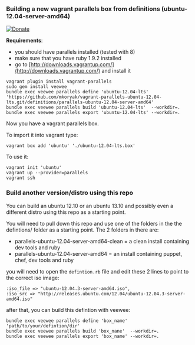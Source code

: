 ### Building a new vagrant parallels box from definitions (ubuntu-12.04-server-amd64)

[![Donate](http://programmingdrunk.com/donate-coffee.png)](https://www.paypal.com/cgi-bin/webscr?cmd=_donations&business=SDJJ42BTC46LY&lc=US&item_name=floatThead&currency_code=USD&bn=PP%2dDonationsBF%3adonate%2dcoffee%2epng%3aNonHosted)

**Requirements**:

 - you should have parallels installed (tested with 8)
 - make sure that you have ruby 1.9.2 installed
 - go to [http://downloads.vagrantup.com/](http://downloads.vagrantup.com/) and install it

```
vagrant plugin install vagrant-parallels
sudo gem install veewee
bundle exec veewee parallels define 'ubuntu-12.04-lts' 'https://github.com/mkoryak/vagrant-parallels-ubuntu-12.04-lts.git/definitions/parallels-ubuntu-12.04-server-amd64'
bundle exec veewee parallels build 'ubuntu-12.04-lts'  --workdir=.
bundle exec veewee parallels export 'ubuntu-12.04-lts' --workdir=.
```

Now you have a vagrant parallels box.

To import it into vagrant type:

```
vagrant box add 'ubuntu' './ubuntu-12.04-lts.box'
```

To use it:

```
vagrant init 'ubuntu'
vagrant up --provider=parallels
vagrant ssh
```

### Build another version/distro using this repo

You can build an ubuntu 12.10 or an ubuntu 13.10 and possibly even a different distro using this repo as a starting point.

You will need to pull down this repo and use one of the folders in the the defintions/ folder as a starting point. The 2 folders in there are:

- parallels-ubuntu-12.04-server-amd64-clean = a clean install containing dev tools and ruby
- parallels-ubuntu-12.04-server-amd64 = an install containing puppet, chef, dev tools and ruby

you will need to open the <code>defintion.rb</code> file and edit these 2 lines to point to the correct iso image:

```
:iso_file => "ubuntu-12.04.3-server-amd64.iso",
:iso_src => "http://releases.ubuntu.com/12.04/ubuntu-12.04.3-server-amd64.iso"
```

after that, you can build this defintion with veewee:  
```
bundle exec veewee parallels define 'box_name' 'path/to/your/defintion/dir'
bundle exec veewee parallels build 'box_nane'  --workdir=.
bundle exec veewee parallels export 'box_name' --workdir=.
```

